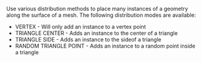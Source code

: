 Use various distribution methods to place many instances of a geometry along the surface of a mesh.
The following distribution modes are available:
- VERTEX - Will only add an instance to a vertex point
- TRIANGLE CENTER - Adds an instance to the center of a triangle
- TRIANGLE SIDE - Adds an instance to the sideof a triangle
- RANDOM TRIANGLE POINT - Adds an instance to a random point inside a triangle


